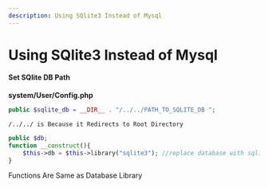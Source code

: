 ```yaml
---
description: Using SQlite3 Instead of Mysql
---
```


# Using SQlite3 Instead of Mysql

#### Set SQlite DB Path

**system/User/Config.php**

```php
public $sqlite_db = __DIR__ . "/../../PATH_TO_SQLITE_DB ";
```

```
/../../ is Because it Redirects to Root Directory
```

```php
public $db;
function __construct(){
    $this->db = $this->library("sqlite3"); //replace database with sqlite3
}
```

Functions Are Same as Database Library
